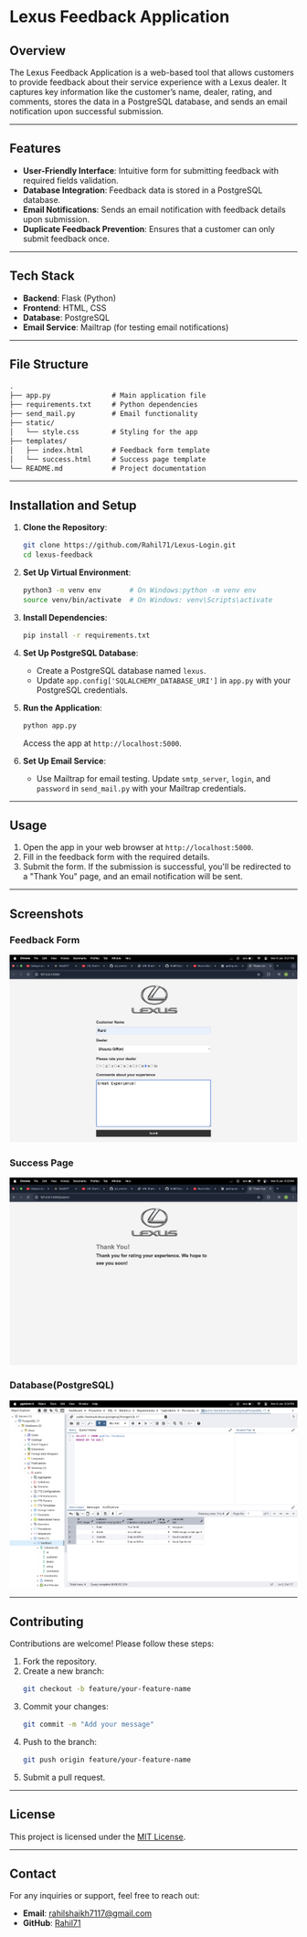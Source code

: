 # Lexus Feedback Application

## Overview

The Lexus Feedback Application is a web-based tool that allows customers to provide feedback about their service experience with a Lexus dealer. It captures key information like the customer’s name, dealer, rating, and comments, stores the data in a PostgreSQL database, and sends an email notification upon successful submission.

---

## Features

- **User-Friendly Interface**: Intuitive form for submitting feedback with required fields validation.
- **Database Integration**: Feedback data is stored in a PostgreSQL database.
- **Email Notifications**: Sends an email notification with feedback details upon submission.
- **Duplicate Feedback Prevention**: Ensures that a customer can only submit feedback once.

---

## Tech Stack

- **Backend**: Flask (Python)
- **Frontend**: HTML, CSS
- **Database**: PostgreSQL
- **Email Service**: Mailtrap (for testing email notifications)

---

## File Structure

```
.
├── app.py               # Main application file
├── requirements.txt     # Python dependencies
├── send_mail.py         # Email functionality
├── static/
│   └── style.css        # Styling for the app
├── templates/
│   ├── index.html       # Feedback form template
│   └── success.html     # Success page template
└── README.md            # Project documentation
```

---

## Installation and Setup

1. **Clone the Repository**:
   ```bash
   git clone https://github.com/Rahil71/Lexus-Login.git
   cd lexus-feedback
   ```

2. **Set Up Virtual Environment**:
   ```bash
   python3 -m venv env       # On Windows:python -m venv env
   source venv/bin/activate  # On Windows: venv\Scripts\activate
   ```

3. **Install Dependencies**:
   ```bash
   pip install -r requirements.txt
   ```

4. **Set Up PostgreSQL Database**:
   - Create a PostgreSQL database named `lexus`.
   - Update `app.config['SQLALCHEMY_DATABASE_URI']` in `app.py` with your PostgreSQL credentials.

5. **Run the Application**:
   ```bash
   python app.py
   ```
   Access the app at `http://localhost:5000`.

6. **Set Up Email Service**:
   - Use Mailtrap for email testing. Update `smtp_server`, `login`, and `password` in `send_mail.py` with your Mailtrap credentials.

---

## Usage

1. Open the app in your web browser at `http://localhost:5000`.
2. Fill in the feedback form with the required details.
3. Submit the form. If the submission is successful, you'll be redirected to a "Thank You" page, and an email notification will be sent.

---

## Screenshots

### Feedback Form
![Feedback Form](./static/feedback_form.png)

### Success Page
![Success Page](./static/success_page.png)

### Database(PostgreSQL)
![Success Page](./static/database.png)

---

## Contributing

Contributions are welcome! Please follow these steps:

1. Fork the repository.
2. Create a new branch:
   ```bash
   git checkout -b feature/your-feature-name
   ```
3. Commit your changes:
   ```bash
   git commit -m "Add your message"
   ```
4. Push to the branch:
   ```bash
   git push origin feature/your-feature-name
   ```
5. Submit a pull request.

---

## License

This project is licensed under the [MIT License](LICENSE).

---

## Contact

For any inquiries or support, feel free to reach out:

- **Email**: rahilshaikh7117@gmail.com
- **GitHub**: [Rahil71](https://github.com/Rahil71)